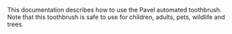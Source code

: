 This documentation describes how to use the Pavel automated toothbrush.
Note that this toothbrush is safe to use for children, adults, pets, wildlife and trees.

